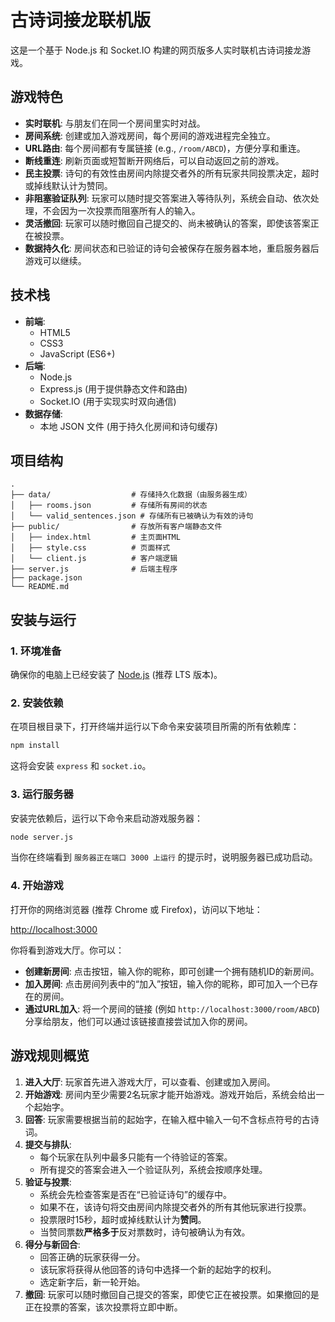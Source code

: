 # 古诗词接龙联机版

这是一个基于 Node.js 和 Socket.IO 构建的网页版多人实时联机古诗词接龙游戏。

## 游戏特色

- **实时联机**: 与朋友们在同一个房间里实时对战。
- **房间系统**: 创建或加入游戏房间，每个房间的游戏进程完全独立。
- **URL路由**: 每个房间都有专属链接 (e.g., `/room/ABCD`)，方便分享和重连。
- **断线重连**: 刷新页面或短暂断开网络后，可以自动返回之前的游戏。
- **民主投票**: 诗句的有效性由房间内除提交者外的所有玩家共同投票决定，超时或掉线默认计为赞同。
- **非阻塞验证队列**: 玩家可以随时提交答案进入等待队列，系统会自动、依次处理，不会因为一次投票而阻塞所有人的输入。
- **灵活撤回**: 玩家可以随时撤回自己提交的、尚未被确认的答案，即使该答案正在被投票。
- **数据持久化**: 房间状态和已验证的诗句会被保存在服务器本地，重启服务器后游戏可以继续。

## 技术栈

- **前端**:
  - HTML5
  - CSS3
  - JavaScript (ES6+)
- **后端**:
  - Node.js
  - Express.js (用于提供静态文件和路由)
  - Socket.IO (用于实现实时双向通信)
- **数据存储**:
  - 本地 JSON 文件 (用于持久化房间和诗句缓存)

## 项目结构

```
.
├── data/                  # 存储持久化数据（由服务器生成）
│   ├── rooms.json         # 存储所有房间的状态
│   └── valid_sentences.json # 存储所有已被确认为有效的诗句
├── public/                # 存放所有客户端静态文件
│   ├── index.html         # 主页面HTML
│   ├── style.css          # 页面样式
│   └── client.js          # 客户端逻辑
├── server.js              # 后端主程序
├── package.json
└── README.md
```

## 安装与运行

### 1. 环境准备

确保你的电脑上已经安装了 [Node.js](https://nodejs.org/) (推荐 LTS 版本)。

### 2. 安装依赖

在项目根目录下，打开终端并运行以下命令来安装项目所需的所有依赖库：

```bash
npm install
```
这将会安装 `express` 和 `socket.io`。

### 3. 运行服务器

安装完依赖后，运行以下命令来启动游戏服务器：

```bash
node server.js
```

当你在终端看到 `服务器正在端口 3000 上运行` 的提示时，说明服务器已成功启动。

### 4. 开始游戏

打开你的网络浏览器 (推荐 Chrome 或 Firefox)，访问以下地址：

[http://localhost:3000](http://localhost:3000)

你将看到游戏大厅。你可以：
- **创建新房间**: 点击按钮，输入你的昵称，即可创建一个拥有随机ID的新房间。
- **加入房间**: 点击房间列表中的“加入”按钮，输入你的昵称，即可加入一个已存在的房间。
- **通过URL加入**: 将一个房间的链接 (例如 `http://localhost:3000/room/ABCD`) 分享给朋友，他们可以通过该链接直接尝试加入你的房间。

## 游戏规则概览

1.  **进入大厅**: 玩家首先进入游戏大厅，可以查看、创建或加入房间。
2.  **开始游戏**: 房间内至少需要2名玩家才能开始游戏。游戏开始后，系统会给出一个起始字。
3.  **回答**: 玩家需要根据当前的起始字，在输入框中输入一句不含标点符号的古诗词。
4.  **提交与排队**:
    -   每个玩家在队列中最多只能有一个待验证的答案。
    -   所有提交的答案会进入一个验证队列，系统会按顺序处理。
5.  **验证与投票**:
    -   系统会先检查答案是否在“已验证诗句”的缓存中。
    -   如果不在，该诗句将交由房间内除提交者外的所有其他玩家进行投票。
    -   投票限时15秒，超时或掉线默认计为**赞同**。
    -   当赞同票数**严格多于**反对票数时，诗句被确认为有效。
6.  **得分与新回合**:
    -   回答正确的玩家获得一分。
    -   该玩家将获得从他回答的诗句中选择一个新的起始字的权利。
    -   选定新字后，新一轮开始。
7.  **撤回**: 玩家可以随时撤回自己提交的答案，即使它正在被投票。如果撤回的是正在投票的答案，该次投票将立即中断。

